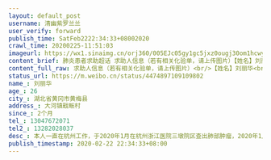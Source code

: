 ```yaml
---
layout: default_post
username: 清幽紫罗兰兰
user_verify: forward
publish_time: SatFeb2222:34:33+08002020
crawl_time: 20200225-11:51:03
imageurl: https://wx1.sinaimg.cn/orj360/005EJc05gy1gc5jxz0ougj30om1hcwyk.jpg
content_brief: 肺炎患者求助超话 求助人信息（若有相关化验单，请上传图片）【姓名】刘丽华【年龄】26【所在城市】湖北省黄冈市黄梅县【所在小区、社区】大河镇戢畈村【患病时间】2个月【联系方式】13047672071【其他紧急联系人】13282028037【病情描述】本人一直在杭州工作，于2020年1月在杭州浙江医院 ...全文
content_full_raw: 求助人信息（若有相关化验单，请上传图片）<br/>【姓名】刘丽华<br/>【年龄】26<br/>【所在城市】湖北省黄冈市黄梅县<br/>【所在小区、社区】大河镇戢畈村<br/>【患病时间】2个月<br/>【联系方式】13047672071<br/>【其他紧急联系人】13282028037<br/>【病情描述】本人一直在杭州工作，于2020年1月在杭州浙江医院三墩院区查出肺部肿瘤，2020年1月20号出院回老家过春节，预约了1月31号浙一医院的床位，准备入院进一步的治疗，奈何突来的疫情让我都进不了杭州，现求助于浙一医院能让我尽快的入院得到治疗
status_url: https://m.weibo.cn/status/4474897109109802
name_: 刘丽华
age_: 26
city_: 湖北省黄冈市黄梅县
address_: 大河镇戢畈村
since_: 2个月
tel_: 13047672071
tel2_: 13282028037
desc_: 本人一直在杭州工作，于2020年1月在杭州浙江医院三墩院区查出肺部肿瘤，2020年1月20号出院回老家过春节，预约了1月31号浙一医院的床位，准备入院进一步的治疗，奈何突来的疫情让我都进不了杭州，现求助于浙一医院能让我尽快的入院得到治疗
publish_timestamp: 2020-02-22 22:34:33+08:00
---
```

